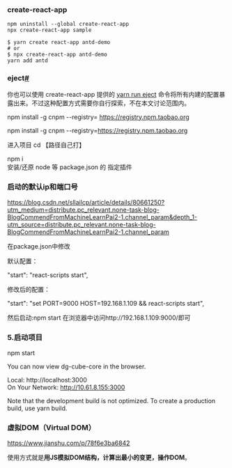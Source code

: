 



### create-react-app

```
npm uninstall --global create-react-app
npx create-react-app sample

$ yarn create react-app antd-demo
# or
$ npx create-react-app antd-demo
yarn add antd
```

### eject[#](https://ant.design/docs/react/use-with-create-react-app-cn#eject)

你也可以使用 create-react-app 提供的 [yarn run eject](https://create-react-app.dev/docs/available-scripts/#npm-run-eject) 命令将所有内建的配置暴露出来。不过这种配置方式需要你自行探索，不在本文讨论范围内。



 npm install -g cnpm --registry= https://registry.npm.taobao.org 





npm install -g cnpm --registry=https://registry.npm.taobao.org 

 进入项目  cd 【路径自己打】 

npm i  
 安装/还原  node 等 package.json 的 指定插件

 



###  启动的默认ip和端口号



https://blog.csdn.net/sllailcp/article/details/80661250?utm_medium=distribute.pc_relevant.none-task-blog-BlogCommendFromMachineLearnPai2-1.channel_param&depth_1-utm_source=distribute.pc_relevant.none-task-blog-BlogCommendFromMachineLearnPai2-1.channel_param

 在package.json中修改

默认配置：

"start": "react-scripts start",

修改后的配置：

"start": "set PORT=9000 HOST=192.168.1.109 && react-scripts start",



然后启动:npm start 在浏览器中访问http://192.168.1.109:9000/即可

### 5.启动项目  

   npm start   



You can now view dg-cube-core in the browser.    

  Local:            http://localhost:3000        
  On Your Network:  http://10.61.8.155:3000      

Note that the development build is not optimized.
To create a production build, use yarn build.    





### 虚拟DOM（Virtual DOM）



https://www.jianshu.com/p/78f6e3ba6842

使用方式就是**用JS模拟DOM结构，计算出最小的变更，操作DOM**。